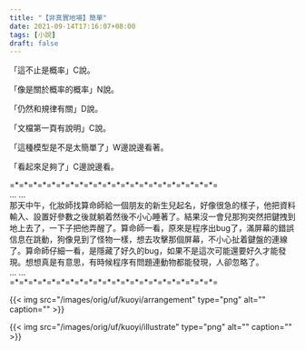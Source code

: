 ```yaml
---
title: "【非真實地場】簡單"
date: 2021-09-14T17:16:07+08:00
tags: [小說]
draft: false
---
```


「這不止是概率」C說。

「像是關於概率的概率」N說。

「仍然和規律有關」D說。

「文檔第一頁有說明」C說。

「這種模型是不是太簡單了」W邊說邊看著。

「看起來足夠了」C邊說邊看。

=\*=\*=\*=\*=\*=\*=\*=\*=\*=\*=\*=\*=\*=\*=\*=\*=\*=\*=\*=\*=\*=\*=  
… …  
那天中午，化妝師找算命師給一個朋友的新生兒起名，好像很急的樣子，他把資料輸入、設置好參數之後就躺着然後不小心睡著了。結果沒一會兒那狗突然把鍵拽到地上去了，一下子把他弄醒了。算命師一看，原來是程序出bug了，滿屏幕的錯誤信息在跳動，狗像見到了怪物一樣，想去攻擊那個屏幕，不小心扯着鍵盤的連線了。算命師仔細一看，是隱藏了好久的bug，如果不是這次可能還要好久才能發現。想想真是有意思，有時候程序有問題連動物都能發現，人卻忽略了。  
… …  
=\*=\*=\*=\*=\*=\*=\*=\*=\*=\*=\*=\*=\*=\*=\*=\*=\*=\*=\*=\*=\*=\*=  

{{< img src="/images/orig/uf/kuoyi/arrangement" type="png" alt="" caption="" >}}

{{< img src="/images/orig/uf/kuoyi/illustrate" type="png" alt="" caption="" >}}